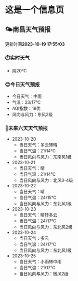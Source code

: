 # 这是一个信息页 
## 🌤️**南昌**天气预报
更新时间**2023-10-19 17:55:03**
### ⏱️实时天气
- 阴20℃
### 😊今日天气预报
- 今日天气：中雨
- 气温：23/17℃
- AQI指数：19优
- 风向与风力：东风2级
### 🤩未来六天天气预报
- 2023-10-20
  - 当日天气：多云转晴
  - 当日气温：21/14℃
  - 当日风向与风力：东南风1级
- 2023-10-21
  - 当日天气：晴
  - 当日气温：21/14℃
  - 当日风向与风力：北风3-4级
- 2023-10-22
  - 当日天气：晴
  - 当日气温：24/15℃
  - 当日风向与风力：东北风1级
- 2023-10-23
  - 当日天气：晴转多云
  - 当日气温：24/17℃
  - 当日风向与风力：东北风2级
- 2023-10-24
  - 当日天气：多云
  - 当日气温：24/17℃
  - 当日风向与风力：东北风1级
- 2023-10-25
  - 当日天气：小雨转中雨
  - 当日气温：21/17℃
  - 当日风向与风力：微风2级

